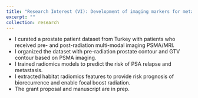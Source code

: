 ```yaml
---
title: "Research Interest (VI): Development of imaging markers for metastatic prostate cancer"
excerpt: ""
collection: research
---
```


- I curated a prostate patient dataset from Turkey with patients who received pre- and post-radiation multi-modal imaging PSMA/MRI.
- I organized the dataset with pre-radiation prostate contour and GTV contour based on PSMA imaging.
- I trained radiomics models to predict the risk of PSA relapse and metastasis.
- I extracted habitat radiomics features to provide risk prognosis of biorecurrence and enable focal boost radiation.
- The grant proposal and manuscript are in prep.

